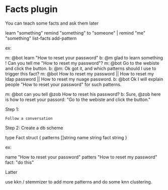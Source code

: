 # Facts plugin

You can teach some facts and ask them later


learn "something"
remind "something" to "someone" | remind "me" "something"
list-facts
add-pattern

ex:

m: @bot learn "How to reset your password"
b: @m glad to learn something ! Can you tell me "How to reset my password"?
m: @bot Go to the webiste and click the button.
b: @m: Ok got it, and which patterns should I use to trigger this fact?
m: @bot How to reset my password || How to reset my ldap password || How to reset my nuage password.
b: @bot Ok I will explain people "How to reset your password" for such patterns.


m: @bot can you tell @zob How to reset his password?
b: Sure, @zob here is how to reset your passord: "Go to the webiste and click the button."

Step 1:

    Follow a conversation

Step 2:
    Create a db scheme

type Fact struct {
    patterns []string
    name string
    fact string
}

ex:

name "How to reset your password"
patters "How to reset my password"
fact: "do this"


Latter

use kkn / stemmizer to add more patterns and do some knn clustering.
